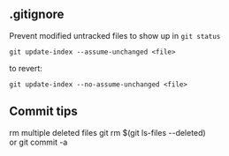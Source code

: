 ## .gitignore
Prevent modified untracked files to show up in `git status`

    git update-index --assume-unchanged <file>

to revert:

    git update-index --no-assume-unchanged <file>
    
## Commit tips
rm multiple deleted files
    git rm $(git ls-files --deleted)  
or
    git commit -a 
